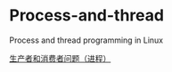 # Process-and-thread
Process and thread programming in Linux

[生产者和消费者问题（进程）](https://blog.csdn.net/xyisv/article/details/80467668)
